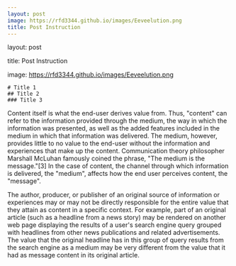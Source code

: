 ```yaml
---
layout: post
image: https://rfd3344.github.io/images/Eeveelution.png
title: Post Instruction  
---
```


layout: post

title: Post Instruction 

image: https://rfd3344.github.io/images/Eeveelution.png

```
# Title 1
## Title 2 
### Title 3
```

Content itself is what the end-user derives value from. Thus, "content" can refer to the information provided through the medium, the way in which the information was presented, as well as the added features included in the medium in which that information was delivered. The medium, however, provides little to no value to the end-user without the information and experiences that make up the content. Communication theory philosopher Marshall McLuhan famously coined the phrase, "The medium is the message."[3] In the case of content, the channel through which information is delivered, the "medium", affects how the end user perceives content, the "message".

The author, producer, or publisher of an original source of information or experiences may or may not be directly responsible for the entire value that they attain as content in a specific context. For example, part of an original article (such as a headline from a news story) may be rendered on another web page displaying the results of a user's search engine query grouped with headlines from other news publications and related advertisements. The value that the original headline has in this group of query results from the search engine as a medium may be very different from the value that it had as message content in its original article.

